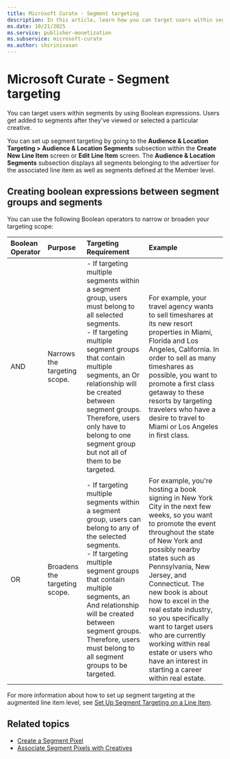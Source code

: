 ```yaml
---
title: Microsoft Curate - Segment targeting
description: In this article, learn how you can target users within segments using boolean expressions.
ms.date: 10/21/2025
ms.service: publisher-monetization
ms.subservice: microsoft-curate
ms.author: shsrinivasan
---
```


# Microsoft Curate - Segment targeting

You can target users within segments by using Boolean expressions. Users get added to segments after they've viewed or selected a particular creative.

You can set up segment targeting by going to the **Audience & Location Targeting \> Audience & Location Segments** subsection within the **Create New Line Item** screen or **Edit Line Item** screen. The **Audience & Location Segments** subsection displays all segments belonging to the advertiser for the associated line item as well as segments defined at the Member level.

## Creating boolean expressions between segment groups and segments

You can use the following Boolean operators to narrow or broaden your targeting scope:

| Boolean Operator | Purpose | Targeting Requirement | Example |
|:---|:---|:---|:---|
| AND | Narrows the targeting scope. | - If targeting multiple segments within a segment group, users must belong to all selected segments.<br> - If targeting multiple segment groups that contain multiple segments, an Or relationship will be created between segment groups. Therefore, users only have to belong to one segment group but not all of them to be targeted. | For example, your travel agency wants to sell timeshares at its new resort properties in Miami, Florida and Los Angeles, California. In order to sell as many timeshares as possible, you want to promote a first class getaway to these resorts by targeting travelers who have a desire to travel to Miami or Los Angeles in first class. |
| OR | Broadens the targeting scope. | - If targeting multiple segments within a segment group, users can belong to any of the selected segments.<br> - If targeting multiple segment groups that contain multiple segments, an And relationship will be created between segment groups. Therefore, users must belong to all segment groups to be targeted. | For example, you're hosting a book signing in New York City in the next few weeks, so you want to promote the event throughout the state of New York and possibly nearby states such as Pennsylvania, New Jersey, and Connecticut. The new book is about how to excel in the real estate industry, so you specifically want to target users who are currently working within real estate or users who have an interest in starting a career within real estate. |

For more information about how to set up segment targeting at the augmented line item level, see [Set Up Segment Targeting on a Line Item](../monetize/set-up-segment-targeting-on-a-line-item.md).

## Related topics

- [Create a Segment Pixel](create-a-segment-pixel.md)
- [Associate Segment Pixels with Creatives](../monetize/associate-segment-pixels-with-creatives.md)
